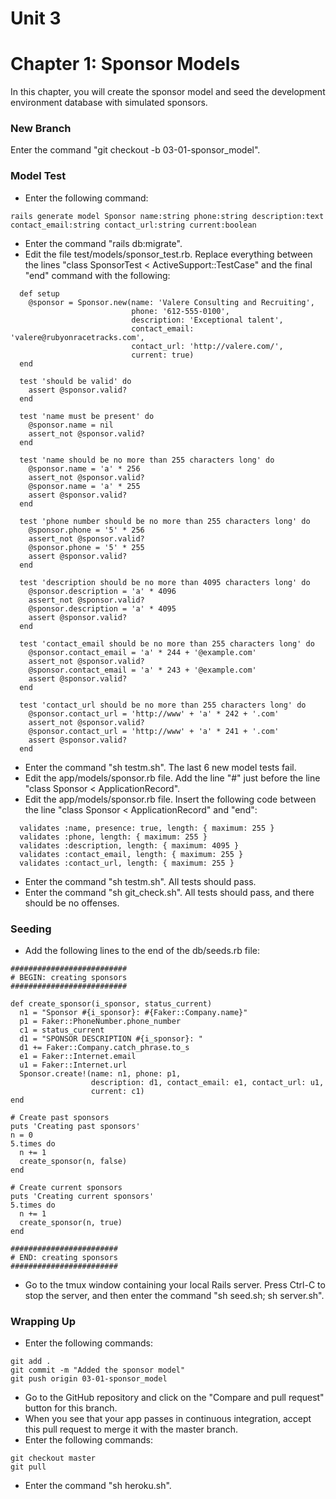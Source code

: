 # Unit 3
# Chapter 1: Sponsor Models
In this chapter, you will create the sponsor model and seed the development environment database with simulated sponsors.

### New Branch
Enter the command "git checkout -b 03-01-sponsor_model".

### Model Test
* Enter the following command:
```
rails generate model Sponsor name:string phone:string description:text contact_email:string contact_url:string current:boolean 
```
* Enter the command "rails db:migrate".
* Edit the file test/models/sponsor_test.rb.  Replace everything between the lines "class SponsorTest < ActiveSupport::TestCase" and the final "end" command with the following:
```
  def setup
    @sponsor = Sponsor.new(name: 'Valere Consulting and Recruiting',
                           phone: '612-555-0100',
                           description: 'Exceptional talent',
                           contact_email: 'valere@rubyonracetracks.com',
                           contact_url: 'http://valere.com/',
                           current: true)
  end

  test 'should be valid' do
    assert @sponsor.valid?
  end

  test 'name must be present' do
    @sponsor.name = nil
    assert_not @sponsor.valid?
  end

  test 'name should be no more than 255 characters long' do
    @sponsor.name = 'a' * 256
    assert_not @sponsor.valid?
    @sponsor.name = 'a' * 255
    assert @sponsor.valid?
  end

  test 'phone number should be no more than 255 characters long' do
    @sponsor.phone = '5' * 256
    assert_not @sponsor.valid?
    @sponsor.phone = '5' * 255
    assert @sponsor.valid?
  end

  test 'description should be no more than 4095 characters long' do
    @sponsor.description = 'a' * 4096
    assert_not @sponsor.valid?
    @sponsor.description = 'a' * 4095
    assert @sponsor.valid?
  end

  test 'contact_email should be no more than 255 characters long' do
    @sponsor.contact_email = 'a' * 244 + '@example.com'
    assert_not @sponsor.valid?
    @sponsor.contact_email = 'a' * 243 + '@example.com'
    assert @sponsor.valid?
  end

  test 'contact_url should be no more than 255 characters long' do
    @sponsor.contact_url = 'http://www' + 'a' * 242 + '.com'
    assert_not @sponsor.valid?
    @sponsor.contact_url = 'http://www' + 'a' * 241 + '.com'
    assert @sponsor.valid?
  end
  ```
* Enter the command "sh testm.sh".  The last 6 new model tests fail.
* Edit the app/models/sponsor.rb file.  Add the line "#" just before the line "class Sponsor < ApplicationRecord".
* Edit the app/models/sponsor.rb file.  Insert the following code between the line "class Sponsor < ApplicationRecord" and "end":
```
  validates :name, presence: true, length: { maximum: 255 }
  validates :phone, length: { maximum: 255 }
  validates :description, length: { maximum: 4095 }
  validates :contact_email, length: { maximum: 255 }
  validates :contact_url, length: { maximum: 255 }
```
* Enter the command "sh testm.sh".  All tests should pass.
* Enter the command "sh git_check.sh".  All tests should pass, and there should be no offenses.

### Seeding
* Add the following lines to the end of the db/seeds.rb file:
```
##########################
# BEGIN: creating sponsors
##########################

def create_sponsor(i_sponsor, status_current)
  n1 = "Sponsor #{i_sponsor}: #{Faker::Company.name}"
  p1 = Faker::PhoneNumber.phone_number
  c1 = status_current
  d1 = "SPONSOR DESCRIPTION #{i_sponsor}: "
  d1 += Faker::Company.catch_phrase.to_s
  e1 = Faker::Internet.email
  u1 = Faker::Internet.url
  Sponsor.create!(name: n1, phone: p1,
                  description: d1, contact_email: e1, contact_url: u1,
                  current: c1)
end

# Create past sponsors
puts 'Creating past sponsors'
n = 0
5.times do
  n += 1
  create_sponsor(n, false)
end

# Create current sponsors
puts 'Creating current sponsors'
5.times do
  n += 1
  create_sponsor(n, true)
end

########################
# END: creating sponsors
########################
```
* Go to the tmux window containing your local Rails server.  Press Ctrl-C to stop the server, and then enter the command "sh seed.sh; sh server.sh".

### Wrapping Up
* Enter the following commands:
```
git add .
git commit -m "Added the sponsor model"
git push origin 03-01-sponsor_model
```
* Go to the GitHub repository and click on the "Compare and pull request" button for this branch.
* When you see that your app passes in continuous integration, accept this pull request to merge it with the master branch.
* Enter the following commands:
```
git checkout master
git pull
```
* Enter the command "sh heroku.sh".

